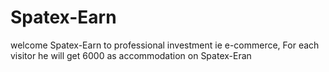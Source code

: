 # Spatex-Earn
welcome Spatex-Earn to professional investment ie e-commerce, For each visitor he will get 6000 as accommodation on Spatex-Eran
